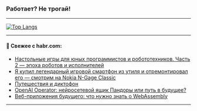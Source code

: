 ### Работает? Не трогай!

---
<!--
#### 🛠️ Technical stack:

![Java](https://img.shields.io/badge/Java-informational?logo=Oracle&style=flat&logoColor=white&color=FF4500)
![Kotlin](https://img.shields.io/badge/Kotlin-informational?logo=Kotlin&style=flat&logoColor=white&color=774D97)
![TS](https://img.shields.io/badge/TypeScript-informational?logo=typeScript&style=flat&logoColor=black&color=017acc)
![Python](https://img.shields.io/badge/Python-informational?logo=Python&style=flat&logoColor=black&color=ffdd54) <br>
![Spring](https://img.shields.io/badge/Spring-informational?logo=Spring&style=flat&logoColor=white&color=6DB33F) 
![SpringBoot](https://img.shields.io/badge/SpringBoot-informational?logo=SpringBoot&style=flat&logoColor=white&color=6DB33F)
![Nest](https://img.shields.io/badge/NestJS-informational?logo=NestJS&style=flat&logoColor=white&color=E0234E) 
![NodeJS](https://img.shields.io/badge/NodeJS-informational?logo=node.js&style=flat&logoColor=white&color=70A760)<br>
![PostgreSQL](https://img.shields.io/badge/PostgreSQL-informational?logo=PostgreSQL&style=flat&logoColor=white&color=DAA520)
![MongoDB](https://img.shields.io/badge/MongoDB-informational?logo=MongoDB&style=flat&logoColor=white&color=870000)
![Apache](https://img.shields.io/badge/Apache-informational?logo=apache&style=flat&logoColor=white&color=f74e28)

___ 
-->

<!--- #### 🛠️ : --->

[![Top Langs](https://github-readme-stats-82jvfl3w3-advtsettinggmailcoms-projects.vercel.app/api/top-langs/?username=zloylis&langs_count=10&hide_title=true&title_color=e6edf3&size_weight=0.5&count_weight=0.5&layout=compact&hide_progress=true&hide_border=true&theme=dracula)](https://github.com/zloylis)

<!---


####  :octocat:&nbsp;&nbsp; Статистика:

![GitHub stats](https://github-readme-stats-u2qms2cxw-advtsettinggmailcoms-projects.vercel.app/api?username=zloylis&show_icons=true&hide_border=true&theme=dracula&title_color=e6edf3&include_all_commits=true&count_private=true&hide_rank=false&hide_title=true&rank_icon=github)
-->
---

#### 💬 Свежее с habr.com:

<!-- BLOG-POST-LIST:START -->
- [Настольные игры для юных программистов и робототехников. Часть 2 — эпоха роботов и исполнителей](https://habr.com/ru/articles/876604/?utm_source=habrahabr&utm_medium=rss&utm_campaign=876604)
- [Я купил легендарный игровой смартфон из утиля и отремонтировал его — смотрим на Nokia N-Gage Classic](https://habr.com/ru/companies/timeweb/articles/875496/?utm_source=habrahabr&utm_medium=rss&utm_campaign=875496)
- [Путешествия и диктофон](https://habr.com/ru/articles/876590/?utm_source=habrahabr&utm_medium=rss&utm_campaign=876590)
- [OpenAI Operator: нейросетевой ящик Пандоры или путь в будущее?](https://habr.com/ru/articles/876586/?utm_source=habrahabr&utm_medium=rss&utm_campaign=876586)
- [Веб-приложения будущего: что нужно знать о WebAssembly](https://habr.com/ru/companies/selectel/articles/873662/?utm_source=habrahabr&utm_medium=rss&utm_campaign=873662)
<!-- BLOG-POST-LIST:END -->

---
